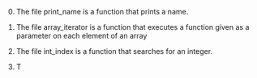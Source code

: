 0. The file print_name is a function that prints a name.

1. The file array_iterator is a function that executes a
 function given as a parameter on each element of an array

2. The file int_index is a function that searches for an integer.

3. T
